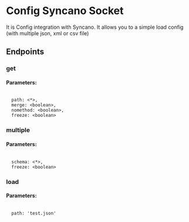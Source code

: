 # Config Syncano Socket

It is Config integration with Syncano. It allows you to a simple load config (with multiple json, xml or csv file)

## Endpoints

### get

#### Parameters:
```

  path: <*>,
  merge: <boolean>,
  nomethod: <boolean>,
  freeze: <boolean>
```


### multiple

#### Parameters:
```

  schema: <*>,
  freeze: <boolean>
```


### load

#### Parameters:
```

  path: 'test.json'
```

